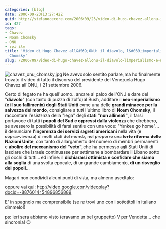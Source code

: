 ```yaml
---
categories: [blog]
date: 2006-09-23T13:27:42Z
guid: http://stefanocecere.com/2006/09/23/video-di-hugo-chavez-allonu-il-diavolo-limperialismo-e-noam-chomsky/
id: 427
tags:
- Chavez
- Noam Chomsky
- ONU
- spirito
title: 'Video di Hugo Chavez all&#039;ONU: il diavolo, l&#039;imperialismo e Noam
  Chomsky'
slug: /2006/09/video-di-hugo-chavez-allonu-il-diavolo-limperialismo-e-noam-chomsky/
---
```


<img align="left" alt="chavez_onu_chomsky.jpg" id="image426" title="chavez_onu_chomsky.jpg" src="http://stefanocecere.com/wp-content/uploads/sites/3/2006/09/chavez_onu_chomsky.jpg" />

Ne avevo solo sentito parlare, ma ho finalmente trovato il video di tutto il discorso del presidente del Venezuela Hugo Chavez all'ONU, il 21 settembre 2006.

Certo di fegato ne ha quell'uomo.. andare al palco dell'ONU e dare del "<span style="font-weight: bold">diavolo</span>" (con tanto di puzza di zolfo) al Bush, additare il <span style="font-weight: bold">neo-imperialismo (e il suo fallimento) degli Stati Uniti</span> come una delle <span style="font-weight: bold">grandi minacce per la salvezza del mondo</span>, consigliare a tutti l'ultimo libro di <span style="font-weight: bold">Noam Chomsky</span>, il raccontare l'esistenza della "lega" degli <span style="font-weight: bold">stati "non allineati"</span>, il farsi portavoce di tutti i <span style="font-weight: bold">popoli del Sud e oppressi dalla violenza</span> che direbbero, se avessero la possibilità di farsi sentire con una voce: "Yankee go home"… il denunciare <span style="font-weight: bold">l'ingerenza dei servizi segreti americani</span> nella vita (e sopravvivenza) di molti stati del mondo, nel proporre una <span style="font-weight: bold">forte riforma delle Nazioni Unite</span>, con tanto di allargamento del numero di membri permanenti e <span style="font-weight: bold">abolire del meccanismo del "veto",</span> che ha permesso agli Stati Uniti di lasciare che Israele continuasse per settimane a bombardare il Libano sotto gli occhi di tutti… ed infine: il <span style="font-weight: bold">dichiararsi ottimista e confidare che siamo alla soglia</span> di una svolta epocale, di un grande cambiamento, <span style="font-weight: bold">di un risveglio dei popoli</span>…

Magari non condividi alcuni punti di vista, ma almeno ascoltalo:

oppure vai qui: <a target="_blank" href="http://video.google.com/videoplay?docid=-8876014454896856889">http://video.google.com/videoplay?docid=-8876014454896856889</a>

E' in spagnolo ma comprensibile (se ne trovi uno con i sottotitoli in italiano dimmelo!)

ps: ieri sera abbiamo visto (eravamo un bel gruppetto) V per Vendetta… che sincronia! 😉
